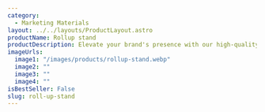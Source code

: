 ```yaml
---
category:
  - Marketing Materials
layout: ../../layouts/ProductLayout.astro
productName: Rollup stand
productDescription: Elevate your brand's presence with our high-quality Rollup stand, crafted to make a lasting impression. Perfect for businesses aiming to stand out with professional and vibrant marketing materials.
imageUrls:
  image1: "/images/products/rollup-stand.webp"
  image2: ""
  image3: ""
  image4: ""
isBestSeller: False
slug: roll-up-stand
---
```


